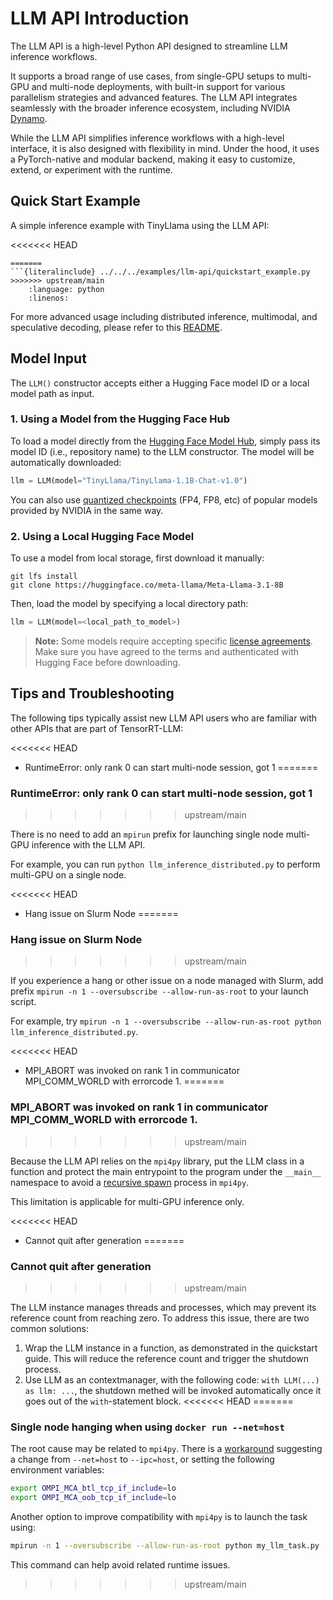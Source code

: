 # LLM API Introduction

The LLM API is a high-level Python API designed to streamline LLM inference workflows.

It supports a broad range of use cases, from single-GPU setups to multi-GPU and multi-node deployments, with built-in support for various parallelism strategies and advanced features. The LLM API integrates seamlessly with the broader inference ecosystem, including NVIDIA [Dynamo](https://github.com/ai-dynamo/dynamo).

While the LLM API simplifies inference workflows with a high-level interface, it is also designed with flexibility in mind. Under the hood, it uses a PyTorch-native and modular backend, making it easy to customize, extend, or experiment with the runtime.


## Quick Start Example
A simple inference example with TinyLlama using the LLM API:

<<<<<<< HEAD
```{literalinclude} ../../examples/llm-api/quickstart_example.py
=======
```{literalinclude} ../../../examples/llm-api/quickstart_example.py
>>>>>>> upstream/main
    :language: python
    :linenos:
```

For more advanced usage including distributed inference, multimodal, and speculative decoding, please refer to this [README](../../../examples/llm-api/README.md).

## Model Input

The `LLM()` constructor accepts either a Hugging Face model ID or a local model path as input.

### 1. Using a Model from the Hugging Face Hub

To load a model directly from the [Hugging Face Model Hub]((https://huggingface.co/)), simply pass its model ID (i.e., repository name) to the LLM constructor. The model will be automatically downloaded:

```python
llm = LLM(model="TinyLlama/TinyLlama-1.1B-Chat-v1.0")
```

You can also use [quantized checkpoints](https://huggingface.co/collections/nvidia/model-optimizer-66aa84f7966b3150262481a4) (FP4, FP8, etc) of popular models provided by NVIDIA in the same way.

### 2. Using a Local Hugging Face Model

To use a model from local storage, first download it manually:

```console
git lfs install
git clone https://huggingface.co/meta-llama/Meta-Llama-3.1-8B
```

Then, load the model by specifying a local directory path:

```python
llm = LLM(model=<local_path_to_model>)
```

> **Note:** Some models require accepting specific [license agreements]((https://ai.meta.com/resources/models-and-libraries/llama-downloads/)). Make sure you have agreed to the terms and authenticated with Hugging Face before downloading.


## Tips and Troubleshooting

The following tips typically assist new LLM API users who are familiar with other APIs that are part of TensorRT-LLM:

<<<<<<< HEAD
- RuntimeError: only rank 0 can start multi-node session, got 1
=======
### RuntimeError: only rank 0 can start multi-node session, got 1
>>>>>>> upstream/main

  There is no need to add an `mpirun` prefix for launching single node multi-GPU inference with the LLM API.

  For example, you can run `python llm_inference_distributed.py` to perform multi-GPU on a single node.

<<<<<<< HEAD
- Hang issue on Slurm Node
=======
### Hang issue on Slurm Node
>>>>>>> upstream/main

  If you experience a hang or other issue on a node managed with Slurm, add prefix `mpirun -n 1 --oversubscribe --allow-run-as-root` to your launch script.

  For example, try `mpirun -n 1 --oversubscribe --allow-run-as-root python llm_inference_distributed.py`.

<<<<<<< HEAD
- MPI_ABORT was invoked on rank 1 in communicator MPI_COMM_WORLD with errorcode 1.
=======
### MPI_ABORT was invoked on rank 1 in communicator MPI_COMM_WORLD with errorcode 1.
>>>>>>> upstream/main

  Because the LLM API relies on the `mpi4py` library, put the LLM class in a function and protect the main entrypoint to the program under the `__main__` namespace to avoid a [recursive spawn](https://mpi4py.readthedocs.io/en/stable/mpi4py.futures.html#mpipoolexecutor) process in `mpi4py`.

  This limitation is applicable for multi-GPU inference only.

<<<<<<< HEAD
- Cannot quit after generation
=======
### Cannot quit after generation
>>>>>>> upstream/main

  The LLM instance manages threads and processes, which may prevent its reference count from reaching zero. To address this issue, there are two common solutions:
  1. Wrap the LLM instance in a function, as demonstrated in the quickstart guide. This will reduce the reference count and trigger the shutdown process.
  2. Use LLM as an contextmanager, with the following code: `with LLM(...) as llm: ...`, the shutdown methed will be invoked automatically once it goes out of the `with`-statement block.
<<<<<<< HEAD
=======

### Single node hanging when using `docker run --net=host`

The root cause may be related to `mpi4py`. There is a [workaround](https://github.com/mpi4py/mpi4py/discussions/491#discussioncomment-12660609) suggesting a change from `--net=host` to `--ipc=host`, or setting the following environment variables:

```bash
export OMPI_MCA_btl_tcp_if_include=lo
export OMPI_MCA_oob_tcp_if_include=lo
```

Another option to improve compatibility with `mpi4py` is to launch the task using:

```bash
mpirun -n 1 --oversubscribe --allow-run-as-root python my_llm_task.py
```

This command can help avoid related runtime issues.
>>>>>>> upstream/main
